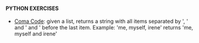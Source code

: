 #### PYTHON EXERCISES ####

- [Coma Code](lists/comma_code.py): given a list, returns a string with all
  items separated by ', ' and ' and ' before the last item.
  Example: 'me, myself, irene' returns 'me, myself and irene'
